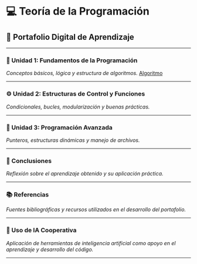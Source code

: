 # 💻 Teoría de la Programación  
## 📘 Portafolio Digital de Aprendizaje  

---

### 🧩 Unidad 1: Fundamentos de la Programación  
*Conceptos básicos, lógica y estructura de algoritmos.*
[Algoritmo](/Unidad1.md)

---

### ⚙️ Unidad 2: Estructuras de Control y Funciones  
*Condicionales, bucles, modularización y buenas prácticas.*

---

### 🧠 Unidad 3: Programación Avanzada  
*Punteros, estructuras dinámicas y manejo de archivos.*

---

### 📝 Conclusiones  
*Reflexión sobre el aprendizaje obtenido y su aplicación práctica.*

---

### 📚 Referencias  
*Fuentes bibliográficas y recursos utilizados en el desarrollo del portafolio.*

---

### 🤖 Uso de IA Cooperativa  
*Aplicación de herramientas de inteligencia artificial como apoyo en el aprendizaje y desarrollo del código.*

---
